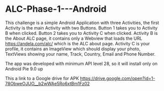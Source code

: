 # ALC-Phase-1---Android
This challenge is a simple Android Application with three Activities, the first Activity is the main Activity with two Buttons. Button 1 takes you to Activity B when clicked. Button 2 takes you to Activity C when clicked. Activity B is the About ALC page, it contains only a Webview that loads the URL https://andela.com/alc/ which is the ALC about page. Activity C is your profile, it contains an ImageView which should display your photo, TextViews showing your name, Track, Country, Email and Phone Number.

The app was developed with minimum API level 28, so it will install only on Android Pie 9.0 up

This a link to a Google drive for APK
https://drive.google.com/open?id=1-78ObweOJUO__b2wWAe5Ro6xtBm1Fz02
